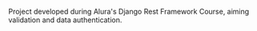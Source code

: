 Project developed during Alura's Django Rest Framework Course, aiming validation and data authentication.
